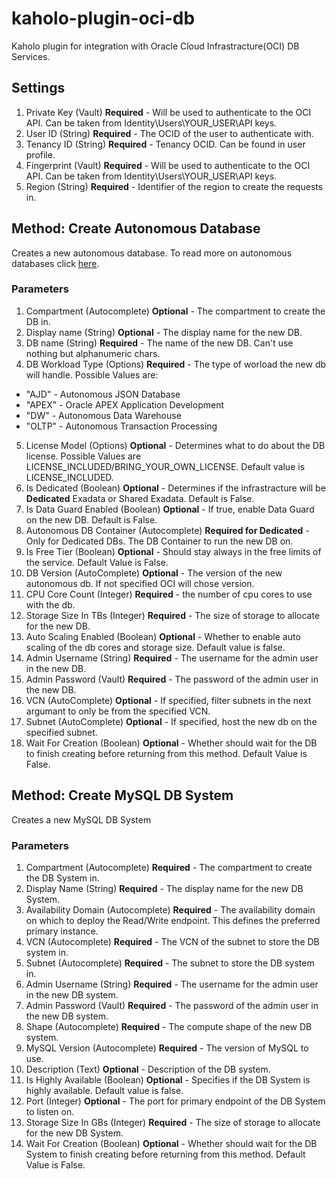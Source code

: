 # kaholo-plugin-oci-db
Kaholo plugin for integration with Oracle Cloud Infrastracture(OCI) DB Services.

## Settings
1. Private Key (Vault) **Required** - Will be used to authenticate to the OCI API. Can be taken from Identity\Users\YOUR_USER\API keys.
2. User ID (String) **Required** - The OCID of the user to authenticate with.
3. Tenancy ID (String) **Required** - Tenancy OCID. Can be found in user profile.
4. Fingerprint (Vault) **Required** -  Will be used to authenticate to the OCI API. Can be taken from Identity\Users\YOUR_USER\API keys.
5. Region (String) **Required** - Identifier of the region to create the requests in. 

## Method: Create Autonomous Database
Creates a new autonomous database. To read more on autonomous databases click [here](https://docs.oracle.com/en-us/iaas/Content/Database/Concepts/adboverview.htm).

### Parameters
1. Compartment (Autocomplete) **Optional** - The compartment to create the DB in.
2. Display name (String) **Optional** - The display name for the new DB.
3. DB name (String) **Required** - The name of the new DB. Can't use nothing but alphanumeric chars.
4. DB Workload Type (Options) **Required** - The type of worload the new db will handle. Possible Values are: 
* "AJD" - Autonomous JSON Database
* "APEX" - Oracle APEX Application Development
* "DW" - Autonomous Data Warehouse
* "OLTP" - Autonomous Transaction Processing
5. License Model (Options) **Optional** - Determines what to do about the DB license. Possible Values are LICENSE_INCLUDED/BRING_YOUR_OWN_LICENSE. Default value is LICENSE_INCLUDED.
6. Is Dedicated (Boolean) **Optional** - Determines if the infrastracture will be **Dedicated**  Exadata or Shared Exadata. Default is False.
7. Is Data Guard Enabled (Boolean) **Optional** - If true, enable Data Guard on the new DB. Default is False.
8. Autonomous DB Container (Autocomplete) **Required for Dedicated** - Only for Dedicated DBs. The DB Container to run the new DB on. 
9. Is Free Tier (Boolean) **Optional** - Should stay always in the free limits of the service. Default Value is False.
10. DB Version (AutoComplete) **Optional** - The version of the new autonomous db. If not specified OCI will chose version.
11. CPU Core Count (Integer) **Required** - the number of cpu cores to use with the db.
12. Storage Size In TBs (Integer) **Required** - The size of storage to allocate for the new DB.
13. Auto Scaling Enabled (Boolean) **Optional** - Whether to enable auto scaling of the db cores and storage size. Default value is false.
14. Admin Username (String) **Required** - The username for the admin user in the new DB.
15. Admin Password (Vault) **Required** - The password of the admin user in the new DB.
16. VCN (AutoComplete) **Optional** - If specified, filter subnets in the next argumant to only be from the specified VCN.
17. Subnet (AutoComplete) **Optional** - If specified, host the new db on the specified subnet.
18. Wait For Creation (Boolean) **Optional** - Whether should wait for the DB to finish creating before returning from this method. Default Value is False.

## Method: Create MySQL DB System
Creates a new MySQL DB System

### Parameters
1. Compartment (Autocomplete) **Required** - The compartment to create the DB System in.
2. Display Name (String) **Required** - The display name for the new DB System.
3. Availability Domain (Autocomplete) **Required** - The availability domain on which to deploy the Read/Write endpoint. This defines the preferred primary instance.
4. VCN (Autocomplete) **Required** - The VCN of the subnet to store the DB system in.
5. Subnet (Autocomplete) **Required** - The subnet to store the DB system in.
6. Admin Username (String) **Required** - The username for the admin user in the new DB system.
7. Admin Password (Vault) **Required** - The password of the admin user in the new DB system.
8. Shape (Autocomplete) **Required** - The compute shape of the new DB system.
9. MySQL Version (Autocomplete) **Required** - The version of MySQL to use.
10. Description (Text) **Optional** - Description of the DB system.
11. Is Highly Available (Boolean) **Optional** - Specifies if the DB System is highly available. Default value is false.
12. Port (Integer) **Optional** - The port for primary endpoint of the DB System to listen on.
12. Storage Size In GBs (Integer) **Required** - The size of storage to allocate for the new DB System.
18. Wait For Creation (Boolean) **Optional** - Whether should wait for the DB System to finish creating before returning from this method. Default Value is False.